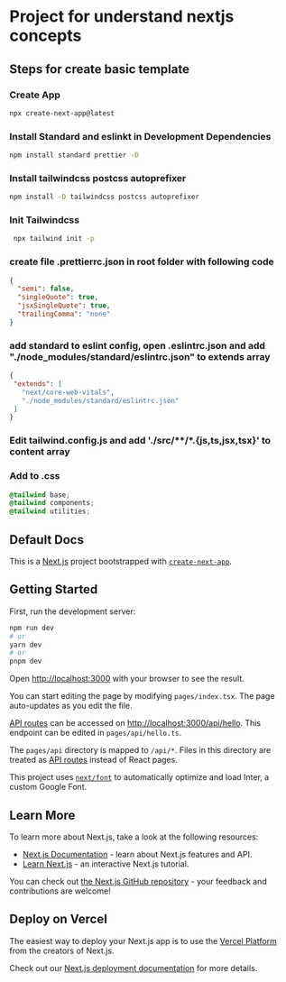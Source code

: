 # Project for understand nextjs concepts

## Steps for create basic template

### Create App
```bash
npx create-next-app@latest
```

### Install Standard and eslinkt in Development Dependencies
```bash
npm install standard prettier -D
```
### Install tailwindcss postcss autoprefixer
```bash
npm install -D tailwindcss postcss autoprefixer
```

### Init Tailwindcss 
```bash
 npx tailwind init -p
 ```

### create file .prettierrc.json in root folder with following code
```json
{
  "semi": false,
  "singleQuote": true,
  "jsxSingleQuote": true,
  "trailingComma": "none"
}
```
 

 ### add standard to eslint config, open .eslintrc.json and add "./node_modules/standard/eslintrc.json" to extends array

 ```json
 {
  "extends": [
    "next/core-web-vitals",
    "./node_modules/standard/eslintrc.json"
  ]
}
```

### Edit tailwind.config.js and add './src/**/*.{js,ts,jsx,tsx}' to content array

### Add to .css
```css
@tailwind base;
@tailwind components;
@tailwind utilities;
```


## Default Docs

This is a [Next.js](https://nextjs.org/) project bootstrapped with [`create-next-app`](https://github.com/vercel/next.js/tree/canary/packages/create-next-app).

## Getting Started

First, run the development server:

```bash
npm run dev
# or
yarn dev
# or
pnpm dev
```

Open [http://localhost:3000](http://localhost:3000) with your browser to see the result.

You can start editing the page by modifying `pages/index.tsx`. The page auto-updates as you edit the file.

[API routes](https://nextjs.org/docs/api-routes/introduction) can be accessed on [http://localhost:3000/api/hello](http://localhost:3000/api/hello). This endpoint can be edited in `pages/api/hello.ts`.

The `pages/api` directory is mapped to `/api/*`. Files in this directory are treated as [API routes](https://nextjs.org/docs/api-routes/introduction) instead of React pages.

This project uses [`next/font`](https://nextjs.org/docs/basic-features/font-optimization) to automatically optimize and load Inter, a custom Google Font.

## Learn More

To learn more about Next.js, take a look at the following resources:

- [Next.js Documentation](https://nextjs.org/docs) - learn about Next.js features and API.
- [Learn Next.js](https://nextjs.org/learn) - an interactive Next.js tutorial.

You can check out [the Next.js GitHub repository](https://github.com/vercel/next.js/) - your feedback and contributions are welcome!

## Deploy on Vercel

The easiest way to deploy your Next.js app is to use the [Vercel Platform](https://vercel.com/new?utm_medium=default-template&filter=next.js&utm_source=create-next-app&utm_campaign=create-next-app-readme) from the creators of Next.js.

Check out our [Next.js deployment documentation](https://nextjs.org/docs/deployment) for more details.
